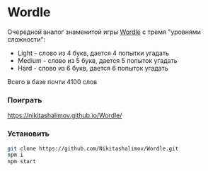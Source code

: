 # Wordle

Очередной аналог знаменитой игры [Wordle] с тремя "уровнями сложности":
- Light - слово из 4 букв, дается 4 попытки угадать
- Medium - слово из 5 букв, дается 5 попыток угадать
- Hard - слово из 6 букв, дается 6 попыток угадать

Всего в базе почти 4100 слов

### Поиграть

https://nikitashalimov.github.io/Wordle/

### Установить

```sh
git clone https://github.com/Nikitashalimov/Wordle.git
npm i
npm start
```

   [Wordle]: <https://ru.wikipedia.org/wiki/Wordle>
